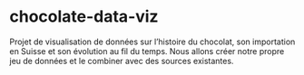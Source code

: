 # chocolate-data-viz
Projet de visualisation de données sur l’histoire du chocolat, son importation en Suisse et son évolution au fil du temps. Nous allons créer notre propre jeu de données et le combiner avec des sources existantes.
